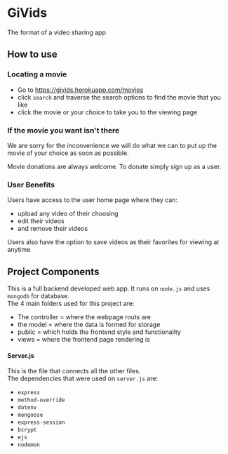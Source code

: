 # GiVids
The format of a video sharing app

## How to use
### Locating a movie
+ Go to https://givids.herokuapp.com/movies
+ click `search` and traverse the search options to find the movie that you like
+ click the movie or your choice to take you to the viewing page

### If the movie you want isn't there
We are sorry for the inconvenience we will do what we can to put up the movie of your choice as soon as possible.

Movie donations are always welcome. To donate simply sign up as a user.

### User Benefits
Users have access to the user home page where they can:
+ upload any video of their choosing
+ edit their videos
+ and remove their videos

Users also have the option to save videos as their favorites for viewing at anytime

## Project Components
This is a full backend developed web app. It runs on `node.js` and uses `mongodb` for database.    
The 4 main folders used for this project are:
+ The controller = where the webpage routs are
+ the model = where the data is formed for storage
+ public = which holds the frontend style and functionality
+ views = where the frontend page rendering is

#### Server.js
This is the file that connects all the other files.    
The dependencies that were used on `server.js` are:
+ `express`
+ `method-override`
+ `dotenv`
+ `mongoose`
+ `express-session`
+ `bcrypt`
+ `ejs`
+ `nodemon`
